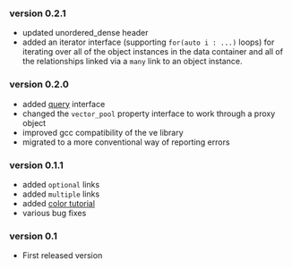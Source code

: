 ### version 0.2.1

- updated unordered_dense header
- added an iterator interface (supporting `for(auto i : ...)` loops) for iterating over all of the object instances in the data container and all of the relationships linked via a `many` link to an object instance.

### version 0.2.0

- added [query](queries.md) interface
- changed the `vector_pool` property interface to work through a proxy object
- improved gcc compatibility of the ve library
- migrated to a more conventional way of reporting errors

### version 0.1.1

- added `optional` links
- added `multiple` links
- added [color tutorial](tutorial_color.md)
- various bug fixes

### version 0.1

- First released version